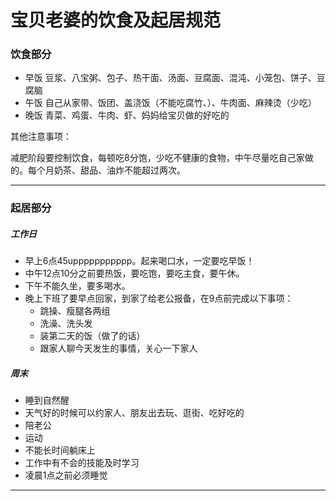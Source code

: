 # 宝贝老婆的饮食及起居规范

### 饮食部分

- 早饭  豆浆、八宝粥、包子、热干面、汤面、豆腐面、混沌、小笼包、饼子、豆腐脑
- 午饭  自己从家带、饭团、盖浇饭（不能吃腐竹、）、牛肉面、麻辣烫（少吃）
- 晚饭  青菜、鸡蛋、牛肉、虾、妈妈给宝贝做的好吃的



其他注意事项：

减肥阶段要控制饮食，每顿吃8分饱，少吃不健康的食物，中午尽量吃自己家做的。每个月奶茶、甜品、油炸不能超过两次。



----





### 起居部分

##### 工作日

- 早上6点45uppppppppppp。起来喝口水，一定要吃早饭！
- 中午12点10分之前要热饭，要吃饱，要吃主食，要午休。
- 下午不能久坐，要多喝水。
- 晚上下班了要早点回家，到家了给老公报备，在9点前完成以下事项：
  - 跳操、瘦腿各两组
  - 洗澡、洗头发
  - 装第二天的饭（做了的话）
  - 跟家人聊今天发生的事情，关心一下家人

##### 周末

- 睡到自然醒
- 天气好的时候可以约家人、朋友出去玩、逛街、吃好吃的
- 陪老公
- 运动
- 不能长时间躺床上
- 工作中有不会的技能及时学习
- 凌晨1点之前必须睡觉



---

